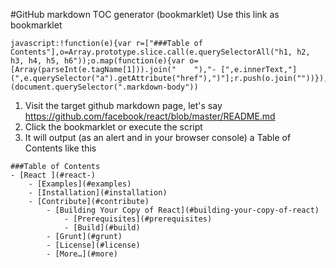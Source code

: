 #GitHub markdown TOC generator (bookmarklet)
Use this link as bookmarklet
```
javascript:!function(e){var r=["###Table of Contents"],o=Array.prototype.slice.call(e.querySelectorAll("h1, h2, h3, h4, h5, h6"));o.map(function(e){var o=[Array(parseInt(e.tagName[1])).join("    "),"- [",e.innerText,"](",e.querySelector("a").getAttribute("href"),")"];r.push(o.join(""))}),r=r.join("\n"),console.log(r),alert(r)}(document.querySelector(".markdown-body"))
```

1. Visit the target github markdown page, let's say https://github.com/facebook/react/blob/master/README.md
1. Click the bookmarklet or execute the script
1. It will output (as an alert and in your browser console) a Table of Contents like this
```
###Table of Contents
- [React ](#react-)
    - [Examples](#examples)
    - [Installation](#installation)
    - [Contribute](#contribute)
        - [Building Your Copy of React](#building-your-copy-of-react)
            - [Prerequisites](#prerequisites)
            - [Build](#build)
        - [Grunt](#grunt)
        - [License](#license)
        - [More…](#more)
```
